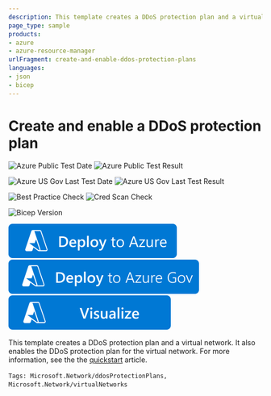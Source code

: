 ```yaml
---
description: This template creates a DDoS protection plan and a virtual network. It also enables the DDoS protection plan for the virtual network.
page_type: sample
products:
- azure
- azure-resource-manager
urlFragment: create-and-enable-ddos-protection-plans
languages:
- json
- bicep
---
```

# Create and enable a DDoS protection plan

![Azure Public Test Date](https://azurequickstartsservice.blob.core.windows.net/badges/quickstarts/microsoft.network/create-and-enable-ddos-protection-plans/PublicLastTestDate.svg)
![Azure Public Test Result](https://azurequickstartsservice.blob.core.windows.net/badges/quickstarts/microsoft.network/create-and-enable-ddos-protection-plans/PublicDeployment.svg)

![Azure US Gov Last Test Date](https://azurequickstartsservice.blob.core.windows.net/badges/quickstarts/microsoft.network/create-and-enable-ddos-protection-plans/FairfaxLastTestDate.svg)
![Azure US Gov Last Test Result](https://azurequickstartsservice.blob.core.windows.net/badges/quickstarts/microsoft.network/create-and-enable-ddos-protection-plans/FairfaxDeployment.svg)

![Best Practice Check](https://azurequickstartsservice.blob.core.windows.net/badges/quickstarts/microsoft.network/create-and-enable-ddos-protection-plans/BestPracticeResult.svg)
![Cred Scan Check](https://azurequickstartsservice.blob.core.windows.net/badges/quickstarts/microsoft.network/create-and-enable-ddos-protection-plans/CredScanResult.svg)

![Bicep Version](https://azurequickstartsservice.blob.core.windows.net/badges/quickstarts/microsoft.network/create-and-enable-ddos-protection-plans/BicepVersion.svg)

[![Deploy To Azure](https://raw.githubusercontent.com/Azure/azure-quickstart-templates/master/1-CONTRIBUTION-GUIDE/images/deploytoazure.svg?sanitize=true)](https://portal.azure.com/#create/Microsoft.Template/uri/https%3A%2F%2Fraw.githubusercontent.com%2FAzure%2Fazure-quickstart-templates%2Fmaster%2Fquickstarts%2Fmicrosoft.network%2Fcreate-and-enable-ddos-protection-plans%2Fazuredeploy.json)
[![Deploy To Azure US Gov](https://raw.githubusercontent.com/Azure/azure-quickstart-templates/master/1-CONTRIBUTION-GUIDE/images/deploytoazuregov.svg?sanitize=true)](https://portal.azure.us/#create/Microsoft.Template/uri/https%3A%2F%2Fraw.githubusercontent.com%2FAzure%2Fazure-quickstart-templates%2Fmaster%2Fquickstarts%2Fmicrosoft.network%2Fcreate-and-enable-ddos-protection-plans%2Fazuredeploy.json)
[![Visualize](https://raw.githubusercontent.com/Azure/azure-quickstart-templates/master/1-CONTRIBUTION-GUIDE/images/visualizebutton.svg?sanitize=true)](http://armviz.io/#/?load=https%3A%2F%2Fraw.githubusercontent.com%2FAzure%2Fazure-quickstart-templates%2Fmaster%2Fquickstarts%2Fmicrosoft.network%2Fcreate-and-enable-ddos-protection-plans%2Fazuredeploy.json)

This template creates a DDoS protection plan and a virtual network. It also enables the DDoS protection plan for the virtual network. For more information, see the the [quickstart](https://learn.microsoft.com/azure/ddos-protection/manage-ddos-protection-template) article.

`Tags: Microsoft.Network/ddosProtectionPlans, Microsoft.Network/virtualNetworks`
